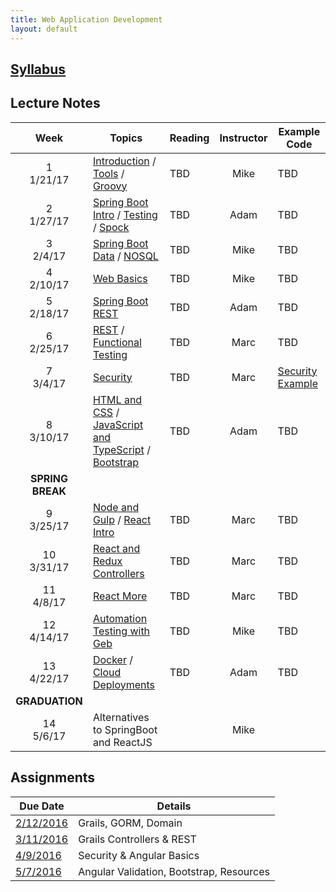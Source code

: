 ```yaml
---
title: Web Application Development
layout: default
---
```


## [Syllabus](syllabus.html)

## Lecture Notes

Week | Topics | Reading | Instructor | Example Code
:---:|--------|-------- | :----------: | ------------
1 <br> 1/21/17 | [Introduction](notes/introduction/) / [Tools](notes/tools/) / [Groovy](notes/groovy/)          | TBD | Mike | TBD
2 <br> 1/27/17 | [Spring Boot Intro](notes/spring_boot_intro/) / [Testing](notes/testing) / [Spock](notes/spock) | TBD | Adam | TBD
3 <br> 2/4/17  | [Spring Boot Data](notes/spring_boot_data) / [NOSQL](notes/nosql)| TBD | Mike | TBD
4 <br> 2/10/17 | [Web Basics](notes/web_basics)  | TBD | Mike | TBD
5 <br> 2/18/17 | [Spring Boot REST](notes/spring_boot_rest) | TBD | Adam | TBD
6 <br> 2/25/17 | [REST](notes/rest) / [Functional Testing](notes/functional_testing/) | TBD | Marc | TBD
7 <br> 3/4/17  | [Security](notes/security) | TBD | Marc | [Security Example](examples/security)
8 <br> 3/10/17 | [HTML and CSS](notes/html_css) / [JavaScript and TypeScript](notes/javascript) / [Bootstrap](notes/bootstrap) | TBD | Adam | TBD
 | **SPRING BREAK** |
9 <br> 3/25/17 | [Node and Gulp](notes/node) / [React Intro](notes/react_intro) | TBD | Marc | TBD
10 <br> 3/31/17| [React and Redux Controllers](notes/react_controllers)         | TBD | Marc | TBD
11 <br> 4/8/17  |[React More](notes/react_more) | TBD | Marc | TBD
12 <br> 4/14/17 |[Automation Testing with Geb](notes/geb) | TBD | Mike | TBD
13 <br> 4/22/17 | [Docker](notes/docker) / [Cloud Deployments](notes/cloud_deploy) | TBD | Adam | TBD
| **GRADUATION** |
14 <br> 5/6/17  | Alternatives to SpringBoot and ReactJS | &nbsp; | Mike | &nbsp;

## Assignments

Due Date                   |  Details
---------------------------|---------------------
[2/12/2016](assignments/1) | Grails, GORM, Domain
[3/11/2016](assignments/2) | Grails Controllers & REST
[4/9/2016](assignments/3)  | Security & Angular Basics
[5/7/2016](assignments/4)  | Angular Validation, Bootstrap, Resources

